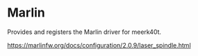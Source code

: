 # Marlin

Provides and registers the Marlin driver for meerk40t.

https://marlinfw.org/docs/configuration/2.0.9/laser_spindle.html
